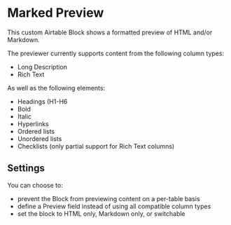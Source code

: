 # Marked Preview

This custom Airtable Block shows a formatted preview of HTML and/or Markdown.

The previewer currently supports content from the following column types:
- Long Description
- Rich Text

As well as the following elements:
- Headings (H1-H6
- Bold
- Italic
- Hyperlinks
- Ordered lists
- Unordered lists
- Checklists (only partial support for Rich Text columns)

## Settings

You can choose to:
- prevent the Block from previewing content on a per-table basis
- define a Preview field instead of using all compatible column types
- set the block to HTML only, Markdown only, or switchable


